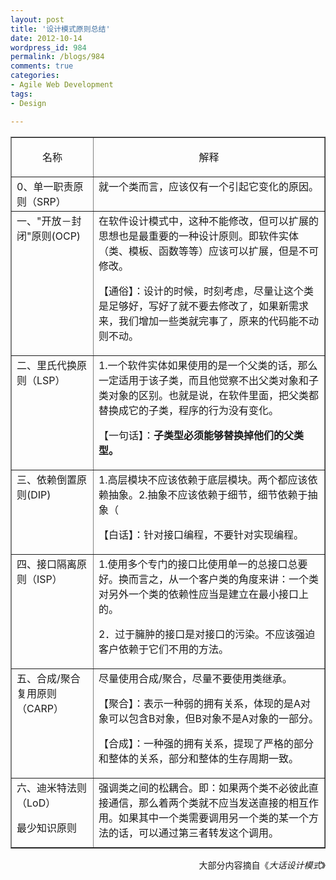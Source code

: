```yaml
---
layout: post
title: '设计模式原则总结'
date: 2012-10-14
wordpress_id: 984
permalink: /blogs/984
comments: true
categories:
- Agile Web Development
tags:
- Design

---
```

<table border="1" cellspacing="0" cellpadding="0">
<tbody>
<tr>
<td valign="top">
<p align="center">名称</p>
</td>
<td valign="top">
<p align="center">解释</p>
</td>
</tr>
<tr>
<td valign="top">0、单一职责原则（SRP）</td>
<td valign="top">就一个类而言，应该仅有一个引起它变化的原因。</td>
</tr>
<tr>
<td valign="top">一、"开放－封闭"原则(OCP)</td>
<td valign="top">在软件设计模式中，这种不能修改，但可以扩展的思想也是最重要的一种设计原则。即软件实体（类、模板、函数等等）应该可以扩展，但是不可修改。

【通俗】：设计的时候，时刻考虑，尽量让这个类是足够好，写好了就不要去修改了，如果新需求来，我们增加一些类就完事了，原来的代码能不动则不动。</td>
</tr>
<tr>
<td valign="top">二、里氏代换原则（LSP）</td>
<td valign="top">1.一个软件实体如果使用的是一个父类的话，那么一定适用于该子类，而且他觉察不出父类对象和子类对象的区别。也就是说，在软件里面，把父类都替换成它的子类，程序的行为没有变化。

【一句话】：**子类型必须能够替换掉他们的父类型。**</td>
</tr>
<tr>
<td valign="top">三、依赖倒置原则(DIP)</td>
<td valign="top">1.高层模块不应该依赖于底层模块。两个都应该依赖抽象。2.抽象不应该依赖于细节，细节依赖于抽象（

【白话】：针对接口编程，不要针对实现编程。</td>
</tr>
<tr>
<td valign="top">四、接口隔离原则（ISP）</td>
<td valign="top">1.使用多个专门的接口比使用单一的总接口总要好。换而言之，从一个客户类的角度来讲：一个类对另外一个类的依赖性应当是建立在最小接口上的。

2．过于臃肿的接口是对接口的污染。不应该强迫客户依赖于它们不用的方法。</td>
</tr>
<tr>
<td valign="top">五、合成/聚合复用原则（CARP）</td>
<td valign="top">尽量使用合成/聚合，尽量不要使用类继承。

【聚合】：表示一种弱的拥有关系，体现的是A对象可以包含B对象，但B对象不是A对象的一部分。

【合成】：一种强的拥有关系，提现了严格的部分和整体的关系，部分和整体的生存周期一致。</td>
</tr>
<tr>
<td valign="top">六、迪米特法则（LoD）

最少知识原则</td>
<td valign="top">强调类之间的松耦合。即：如果两个类不必彼此直接通信，那么着两个类就不应当发送直接的相互作用。如果其中一个类需要调用另一个类的某一个方法的话，可以通过第三者转发这个调用。</td>
</tr>
</tbody>
</table>
<p align="right">大部分内容摘自《<em>大话设计模式</em>》</p>
